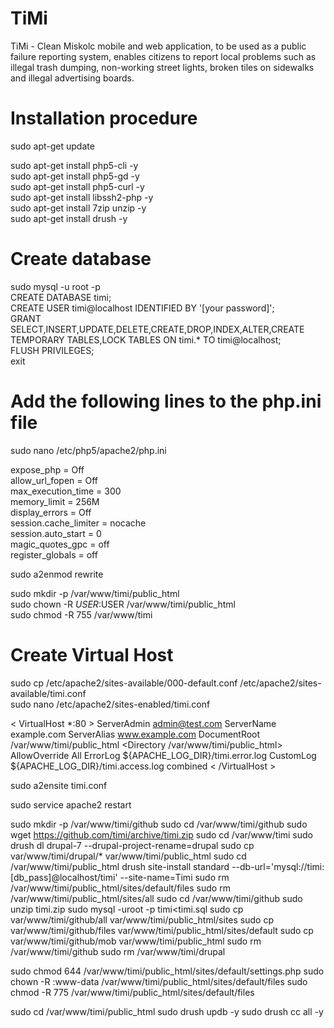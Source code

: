 # TiMi
TiMi - Clean Miskolc mobile and web application, to be used as a public failure reporting system, enables citizens to report local problems such as illegal trash dumping, non-working street lights, broken tiles on sidewalks and illegal advertising boards.

# Installation procedure

sudo apt-get update

sudo apt-get install php5-cli -y<br>
sudo apt-get install php5-gd -y<br>
sudo apt-get install php5-curl -y<br>
sudo apt-get install libssh2-php -y<br>
sudo apt-get install 7zip unzip -y<br>
sudo apt-get install drush -y<br>

# Create database
sudo mysql -u root -p<br>
CREATE DATABASE timi;<br>
CREATE USER timi@localhost IDENTIFIED BY '[your password]';<br>
GRANT SELECT,INSERT,UPDATE,DELETE,CREATE,DROP,INDEX,ALTER,CREATE TEMPORARY TABLES,LOCK TABLES ON timi.* TO timi@localhost;<br>
FLUSH PRIVILEGES;<br>
exit<br>

# Add the following lines to the php.ini file<br>
sudo nano /etc/php5/apache2/php.ini<br>

expose_php = Off<br>
allow_url_fopen = Off<br>
max_execution_time = 300<br>
memory_limit = 256M<br>
display_errors = Off<br>
session.cache_limiter = nocache<br>
session.auto_start = 0<br>
magic_quotes_gpc = off<br>
register_globals = off<br>

sudo a2enmod rewrite<br>

sudo mkdir -p /var/www/timi/public_html<br>
sudo chown -R $USER:$USER /var/www/timi/public_html<br>
sudo chmod -R 755 /var/www/timi<br>

# Create Virtual Host<br>
sudo cp /etc/apache2/sites-available/000-default.conf /etc/apache2/sites-available/timi.conf<br>
sudo nano /etc/apache2/sites-enabled/timi.conf<br>

< VirtualHost *:80 >
	ServerAdmin admin@test.com
	ServerName  example.com
	ServerAlias www.example.com
	DocumentRoot /var/www/timi/public_html
		<Directory /var/www/timi/public_html>
			AllowOverride All
		</Directory>
		ErrorLog ${APACHE_LOG_DIR}/timi.error.log
		CustomLog ${APACHE_LOG_DIR}/timi.access.log combined
< /VirtualHost >

sudo a2ensite timi.conf

sudo service apache2 restart

sudo mkdir -p /var/www/timi/github
sudo cd /var/www/timi/github
sudo wget https://github.com/timi/archive/timi.zip
sudo cd /var/www/timi
sudo drush dl drupal-7 --drupal-project-rename=drupal
sudo cp var/www/timi/drupal/* var/www/timi/public_html
sudo cd /var/www/timi/public_html drush site-install standard --db-url='mysql://timi:[db_pass]@localhost/timi' --site-name=Timi
sudo rm /var/www/timi/public_html/sites/default/files
sudo rm /var/www/timi/public_html/sites/all
sudo cd /var/www/timi/github
sudo unzip timi.zip
sudo mysql -uroot -p timi<timi.sql
sudo cp var/www/timi/github/all var/www/timi/public_html/sites
sudo cp var/www/timi/github/files var/www/timi/public_html/sites/default
sudo cp var/www/timi/github/mob var/www/timi/public_html
sudo rm /var/www/timi/github
sudo rm /var/www/timi/drupal

sudo chmod 644 /var/www/timi/public_html/sites/default/settings.php
sudo chown -R :www-data /var/www/timi/public_html/sites/default/files
sudo chmod -R 775 /var/www/timi/public_html/sites/default/files

sudo cd /var/www/timi/public_html
sudo drush updb -y
sudo drush cc all -y
